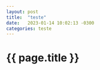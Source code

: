 ```yaml
---
layout: post
title:  "teste"
date:   2023-01-14 10:02:13 -0300
categories: teste
---
```


<h1>{{ page.title }}</h1>
